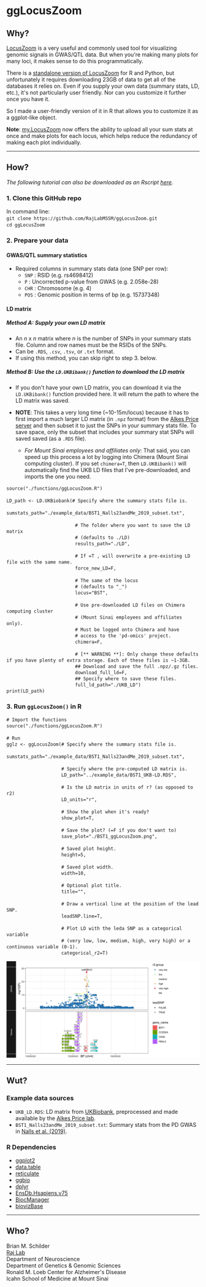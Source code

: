# ggLocusZoom
 

## Why?  

[LocusZoom](http://locuszoom.org) is a very useful and commonly used tool for visualizing genomic signals in GWAS/QTL data. But when you're making many plots for many loci, it makes sense to do this programmatically.  

There is a [standalone version of LocusZoom](https://github.com/statgen/locuszoom-standalone) for R and Python, but unfortunately it requires downloading 23GB of data to get all of the databases it relies on. Even if you supply your own data (summary stats, LD, etc.), it's not particularly user friendly. Nor can you customize it further once you have it.

So I made a user-friendly version of it in R that allows you to customize it as a ggplot-like object.

**Note**: [my.LocusZoom](https://my.locuszoom.org) now offers the ability to upload all your sum stats at once and make plots for each locus, which helps reduce the redundancy of making each plot individually.
  
<hr>

## How?  

*The following tutorial can also be downloaded as an Rscript [here](https://github.com/RajLabMSSM/ggLocusZoom/blob/master/example_script.R).*

### 1. Clone this GitHub repo  
In command line:  
`git clone https://github.com/RajLabMSSM/ggLocusZoom.git`  
`cd ggLocusZoom`


### 2. Prepare your data  

#### GWAS/QTL summary statistics
- Required columns in summary stats data (one SNP per row):
  + `SNP` :  RSID (e.g. rs4698412)
  + `P` : Uncorrected p-value from GWAS (e.g. 2.058e-28)
  + `CHR` : Chromosome (e.g. 4)
  + `POS` :  Genomic position in terms of bp (e.g. 15737348)  
  
#### LD matrix  

##### *Method A*: Supply your own LD matrix  

- An *n* x *n* matrix where *n* is the number of SNPs in your summary stats file. Column and row names must be the RSIDs of the SNPs.
- Can be `.RDS`, `.csv`, `.tsv`, or `.txt` format.  
- If using this method, you can skip right to step 3. below.  

##### *Method B*: Use the `LD.UKBibank()` function to download the LD matrix  

- If you don't have your own LD matrix, you can download it via the `LD.UKBibank()` function provided here. It will return the path to where the LD matrix was saved.

- **NOTE**: This takes a very long time (~10-15m/locus) because it has to first import a much larger LD matrix (in `.npz` format) from the [Alkes Price server](https://data.broadinstitute.org/alkesgroup/UKBB_LD) and then subset it to just the SNPs in your summary stats file. To save space, only the subset that includes your summary stat SNPs will saved saved (as a `.RDS` file).  
  + *For Mount Sinai employees and affiliates only*: That said, you can speed up this process a lot by logging into Chimera (Mount Sinai computing cluster). If you set `chimera=T`, then `LD.UKBibank()` will automatically find the UKB LD files that I've pre-downloaded, and imports the one you need. 

```
source("./functions/ggLocusZoom.R")

LD_path <- LD.UKBiobank(# Specify where the summary stats file is.
                         sumstats_path="./example_data/BST1_Nalls23andMe_2019_subset.txt", 
                         
                         # The folder where you want to save the LD matrix 
                         # (defaults to ./LD)
                         results_path="./LD",
                         
                         # If =T , will overwrite a pre-existing LD file with the same name.
                         force_new_LD=F,
                         
                         # The same of the locus 
                         # (defaults to "_")
                         locus="BST",
                          
                         # Use pre-downloaded LD files on Chimera computing cluster 
                         # (Mount Sinai employees and affiliates only). 
                         # Must be logged onto Chimera and have 
                         # access to the 'pd-omics' project.
                         chimera=F, 
                         
                         # [** WARNING **]: Only change these defaults if you have plenty of extra storage. Each of these files is ~1-3GB.
                         ## Download and save the full .npz/.gz files.
                         download_full_ld=F,
                         ## Specify where to save these files.
                         full_ld_path="./UKB_LD")
print(LD_path)
```

### 3. Run `ggLocusZoom()` in R  

```
# Import the functions
source("./functions/ggLocusZoom.R")

# Run 
gglz <- ggLocusZoom(# Specify where the summary stats file is.
                    sumstats_path="./example_data/BST1_Nalls23andMe_2019_subset.txt",
                    
                    # Specify where the pre-computed LD matrix is.
                    LD_path="../example_data/BST1_UKB-LD.RDS",
                    
                    # Is the LD matrix in units of r? (as opposed to r2)
                    LD_units="r",
                    
                    # Show the plot when it's ready?
                    show_plot=T,
                    
                    # Save the plot? (=F if you don't want to)
                    save_plot="./BST1_ggLocusZoom.png",
                    
                    # Saved plot height.
                    height=5, 
                    
                    # Saved plot width.
                    width=10,
                    
                    # Optional plot title.
                    title="",
                    
                    # Draw a vertical line at the position of the lead SNP.
                    leadSNP.line=T,
                    
                    # Plot LD with the leda SNP as a categorical variable 
                    # (very low, low, medium, high, very high) or a continuous variable (0-1).
                    categorical_r2=T)
```
![ggLocusZoom_example](./BST1_ggLocusZoom.png)

<hr> 

## Wut?   

### Example data sources  
- `UKB_LD.RDS`: LD matrix from [UKBiobank](https://www.ukbiobank.ac.uk), preprocessed and made available by the [Alkes Price lab](https://data.broadinstitute.org/alkesgroup/UKBB_LD).  
- `BST1_Nalls23andMe_2019_subset.txt`: Summary stats from the PD GWAS in [Nalls et al. (2019)](https://www.biorxiv.org/content/10.1101/388165v3).  

### R Dependencies  
- [ggplot2](https://ggplot2.tidyverse.org)
- [data.table](https://cran.r-project.org/web/packages/data.table/vignettes/datatable-intro.html)
- [reticulate](https://rstudio.github.io/reticulate/)
- [ggbio](https://bioconductor.org/packages/release/bioc/html/ggbio.html)
- [dplyr](https://cran.r-project.org/package=dplyr/vignettes/dplyr.html)
- [EnsDb.Hsapiens.v75](http://bioconductor.org/packages/release/data/annotation/html/EnsDb.Hsapiens.v75.html)
- [BiocManager](https://cran.r-project.org/web/packages/BiocManager/vignettes/BiocManager.html)
- [biovizBase](https://bioconductor.org/packages/release/bioc/html/biovizBase.html)

<hr> 

## Who?  

Brian M. Schilder  
[Raj Lab](www.rajlab.org)  
Department of Neuroscience  
Department of Genetics & Genomic Sciences  
Ronald M. Loeb Center for Alzheimer's Disease  
Icahn School of Medicine at Mount Sinai  

